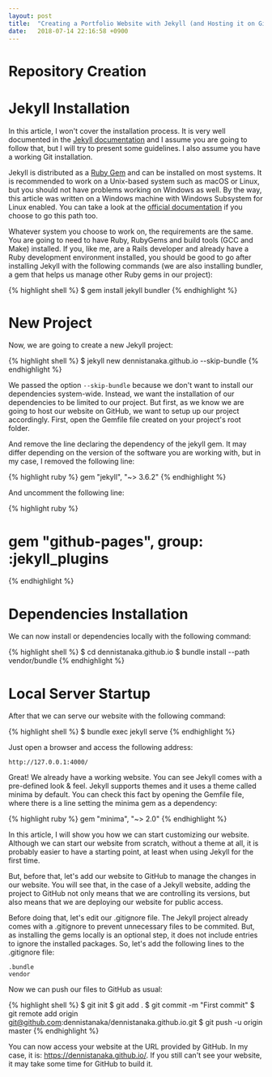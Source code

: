 ```yaml
---
layout: post
title:  "Creating a Portfolio Website with Jekyll (and Hosting it on GitHub) - Part 1"
date:   2018-07-14 22:16:58 +0900
---
```


# Repository Creation



# Jekyll Installation

In this article, I won't cover the installation process. It is very well documented in the [Jekyll documentation](https://jekyllrb.com/docs/installation/) and I assume you are going to follow that, but I will try to present some guidelines. I also assume you have a working Git installation.

Jekyll is distributed as a [Ruby Gem](https://guides.rubygems.org/rubygems-basics/) and can be installed on most systems. It is recommended to work on a Unix-based system such as macOS or Linux, but you should not have problems working on Windows as well. By the way, this article was written on a Windows machine with Windows Subsystem for Linux enabled. You can take a look at the [official documentation](https://jekyllrb.com/docs/windows/#installation-via-bash-on-windows-10) if you choose to go this path too.

Whatever system you choose to work on, the requirements are the same. You are going to need to have Ruby, RubyGems and build tools (GCC and Make) installed. If you, like me, are a Rails developer and already have a Ruby development environment installed, you should be good to go after installing Jekyll with the following commands (we are also installing bundler, a gem that helps us manage other Ruby gems in our project):

{% highlight shell %}
$ gem install jekyll bundler
{% endhighlight %}

# New Project

Now, we are going to create a new Jekyll project:

{% highlight shell %}
$ jekyll new dennistanaka.github.io --skip-bundle
{% endhighlight %}

We passed the option ```--skip-bundle``` because we don't want to install our dependencies system-wide. Instead, we want the installation of our dependencies to be limited to our project. But first, as we know we are going to host our website on GitHub, we want to setup up our project accordingly. First, open the Gemfile file created on your project's root folder.

And remove the line declaring the dependency of the jekyll gem. It may differ depending on the version of the software you are working with, but in my case, I removed the following line:

{% highlight ruby %}
gem "jekyll", "~> 3.6.2"
{% endhighlight %}

And uncomment the following line:

{% highlight ruby %}
# gem "github-pages", group: :jekyll_plugins
{% endhighlight %}

# Dependencies Installation

We can now install or dependencies locally with the following command:

{% highlight shell %}
$ cd dennistanaka.github.io
$ bundle install --path vendor/bundle
{% endhighlight %}

# Local Server Startup

After that we can serve our website with the following command:

{% highlight shell %}
$ bundle exec jekyll serve
{% endhighlight %}

Just open a browser and access the following address:

```
http://127.0.0.1:4000/
```

Great! We already have a working website. You can see Jekyll comes with a pre-defined look & feel. Jekyll supports themes and it uses a theme called minima by default. You can check this fact by opening the Gemfile file, where there is a line setting the minima gem as a dependency:

{% highlight ruby %}
gem "minima", "~> 2.0"
{% endhighlight %}

In this article, I will show you how we can start customizing our website. Although we can start our website from scratch, without a theme at all, it is probably easier to have a starting point, at least when using Jekyll for the first time.

But, before that, let's add our website to GitHub to manage the changes in our website. You will see that, in the case of a Jekyll website, adding the project to GitHub not only means that we are controlling its versions, but also means that we are deploying our website for public access.

Before doing that, let's edit our .gitignore file. The Jekyll project already comes with a .gitignore to prevent unnecessary files to be commited. But, as installing the gems locally is an optional step, it does not include entries to ignore the installed packages. So, let's add the following lines to the .gitignore file:

```
.bundle
vendor
```

Now we can push our files to GitHub as usual:

{% highlight shell %}
$ git init
$ git add .
$ git commit -m "First commit"
$ git remote add origin git@github.com:dennistanaka/dennistanaka.github.io.git
$ git push -u origin master
{% endhighlight %}

You can now access your website at the URL provided by GitHub. In my case, it is: https://dennistanaka.github.io/. If you still can't see your website, it may take some time for GitHub to build it.



